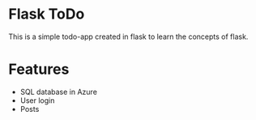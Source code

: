 # Flask ToDo

This is a simple todo-app created in flask to learn the concepts of flask.

# Features

- SQL database in Azure
- User login
- Posts
